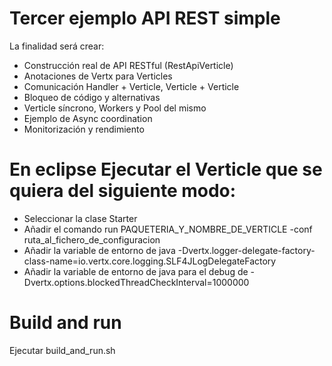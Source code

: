 # Tercer ejemplo API REST simple

La finalidad será crear:

- Construcción real de API RESTful (RestApiVerticle)
- Anotaciones de Vertx para Verticles
- Comunicación Handler + Verticle, Verticle + Verticle 
- Bloqueo de código y alternativas
- Verticle síncrono, Workers y Pool del mismo
- Ejemplo de Async coordination
- Monitorización y rendimiento

# En eclipse Ejecutar el Verticle que se quiera del siguiente modo:

 - Seleccionar la clase Starter
 - Añadir el comando run PAQUETERIA_Y_NOMBRE_DE_VERTICLE -conf ruta_al_fichero_de_configuracion
 - Añadir la variable de entorno de java  -Dvertx.logger-delegate-factory-class-name=io.vertx.core.logging.SLF4JLogDelegateFactory
 - Añadir la variable de entorno de java para el debug de -Dvertx.options.blockedThreadCheckInterval=1000000 

# Build and run 

Ejecutar build_and_run.sh
